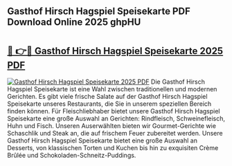 ## Gasthof Hirsch Hagspiel Speisekarte PDF Download Online 2025 ghpHU

# <h2><a href="http://gccuy11.nevu.top/?p=Gasthof+Hirsch+Hagspiel+Speisekarte">🔗 👉🔴 Gasthof Hirsch Hagspiel Speisekarte 2025 PDF</a></h2>

[![Gasthof Hirsch Hagspiel Speisekarte 2025 PDF](https://i.imgur.com/dBaPXMq.png)](http://gccuy11.nevu.top/?p=Gasthof+Hirsch+Hagspiel+Speisekarte)
Die Gasthof Hirsch Hagspiel Speisekarte ist eine Wahl zwischen traditionellen und modernen Gerichten. Es gibt viele frische Salate auf der Gasthof Hirsch Hagspiel Speisekarte unseres Restaurants, die Sie in unserem speziellen Bereich finden können. Für Fleischliebhaber bietet unsere Gasthof Hirsch Hagspiel Speisekarte eine große Auswahl an Gerichten: Rindfleisch, Schweinefleisch, Huhn und Fisch. Unseren Auserwählten bieten wir Gourmet-Gerichte wie Schaschlik und Steak an, die auf frischem Feuer zubereitet werden. Unsere Gasthof Hirsch Hagspiel Speisekarte bietet eine große Auswahl an Desserts, von klassischen Torten und Kuchen bis hin zu exquisiten Crème Brûlée und Schokoladen-Schneitz-Puddings.
